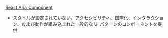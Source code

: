 

[React Aria Component](https://react-spectrum.adobe.com/react-aria/react-aria-components.html#what-is-react-aria-components)
- スタイルが設定されていない、アクセシビリティ、国際化、インタラクション、および動作が組み込まれた一般的な UI パターンのコンポーネントを提供
